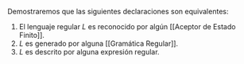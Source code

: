 
Demostraremos que las siguientes declaraciones son equivalentes:

1. El lenguaje regular $L$ es reconocido por algún [[Aceptor de Estado Finito]].
2. $L$ es generado por alguna [[Gramática Regular]].
3. $L$ es descrito por alguna expresión regular.

